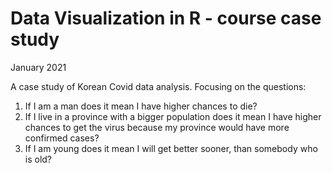 # Data Visualization in R - course case study

January 2021

A case study of Korean Covid data analysis. Focusing on the questions: 

1. If I am a man does it mean I have higher chances to die?
2. If I live in a province with a bigger population does it mean I have higher chances to get the virus
because my province would have more confirmed cases?
3. If I am young does it mean I will get better sooner, than somebody who is old?
